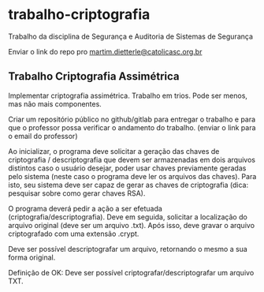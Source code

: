# trabalho-criptografia
Trabalho da disciplina de Segurança e Auditoria de Sistemas de Segurança

Enviar o link do repo pro martim.dietterle@catolicasc.org.br

## Trabalho Criptografia Assimétrica

Implementar criptografia assimétrica.
Trabalho em trios. Pode ser menos, mas não mais componentes.

Criar um repositório público no github/gitlab para entregar o trabalho e para que o professor
possa verificar o andamento do trabalho. (enviar o link para o email do professor)

Ao inicializar, o programa deve solicitar a geração das chaves de criptografia / descriptografia
que devem ser armazenadas em dois arquivos distintos caso o usuário desejar, poder usar
chaves previamente geradas pelo sistema (neste caso o programa deve ler os arquivos das
chaves). Para isto, seu sistema deve ser capaz de gerar as chaves de criptografia (dica:
pesquisar sobre como gerar chaves RSA).

O programa deverá pedir a ação a ser efetuada (criptografia/descriptografia). Deve em
seguida, solicitar a localização do arquivo original (deve ser um arquivo .txt). Após isso, deve
gravar o arquivo criptografado com uma extensão .crypt.

Deve ser possível descriptografar um arquivo, retornando o mesmo a sua forma original.

Definição de OK: Deve ser possível criptografar/descriptografar um arquivo TXT.
